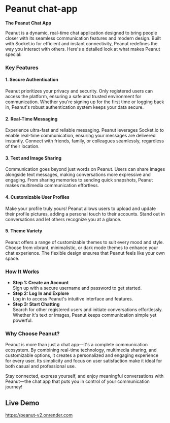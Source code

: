 
# Peanut  chat-app

**The Peanut Chat App**  

Peanut is a dynamic, real-time chat application designed to bring people closer with its seamless communication features and modern design. Built with Socket.io for efficient and instant connectivity, Peanut redefines the way you interact with others. Here's a detailed look at what makes Peanut special:  

### **Key Features**  

#### 1. **Secure Authentication**  
Peanut prioritizes your privacy and security. Only registered users can access the platform, ensuring a safe and trusted environment for communication. Whether you're signing up for the first time or logging back in, Peanut's robust authentication system keeps your data secure.  

#### 2. **Real-Time Messaging**  
Experience ultra-fast and reliable messaging. Peanut leverages Socket.io to enable real-time communication, ensuring your messages are delivered instantly. Connect with friends, family, or colleagues seamlessly, regardless of their location.  

#### 3. **Text and Image Sharing**  
Communication goes beyond just words on Peanut. Users can share images alongside text messages, making conversations more expressive and engaging. From sharing memories to sending quick snapshots, Peanut makes multimedia communication effortless.  

#### 4. **Customizable User Profiles**  
Make your profile truly yours! Peanut allows users to upload and update their profile pictures, adding a personal touch to their accounts. Stand out in conversations and let others recognize you at a glance.  

#### 5. **Theme Variety**  
Peanut offers a range of customizable themes to suit every mood and style. Choose from vibrant, minimalistic, or dark mode themes to enhance your chat experience. The flexible design ensures that Peanut feels like your own space.  

### **How It Works**  
- **Step 1: Create an Account**  
  Sign up with a secure username and password to get started.  
- **Step 2: Log In and Explore**  
  Log in to access Peanut's intuitive interface and features.  
- **Step 3: Start Chatting**  
  Search for other registered users and initiate conversations effortlessly. Whether it's text or images, Peanut keeps communication simple yet powerful.  

### **Why Choose Peanut?**  
Peanut is more than just a chat app—it's a complete communication ecosystem. By combining real-time technology, multimedia sharing, and customizable options, it creates a personalized and engaging experience for every user. Its simplicity and focus on user satisfaction make it ideal for both casual and professional use.  

Stay connected, express yourself, and enjoy meaningful conversations with Peanut—the chat app that puts you in control of your communication journey!


## Live Demo

https://peanut-v2.onrender.com

